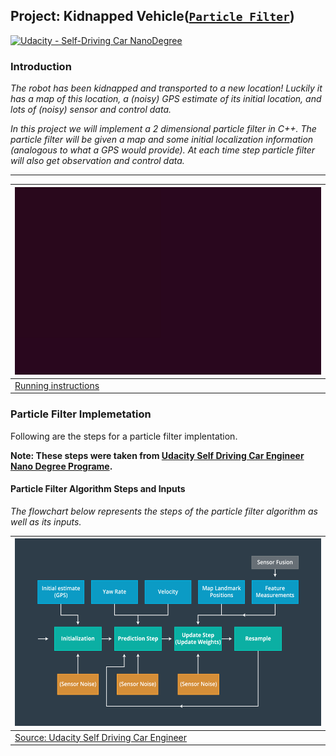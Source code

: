 Project: Kidnapped Vehicle([`Particle Filter`](https://en.wikipedia.org/wiki/Particle_filter))
---

[![Udacity - Self-Driving Car NanoDegree](https://s3.amazonaws.com/udacity-sdc/github/shield-carnd.svg)](http://www.udacity.com/drive)

### Introduction

*The robot has been kidnapped and transported to a new location! Luckily it has a map of this location, a (noisy) GPS estimate of its initial location, and lots of (noisy) sensor and control data.*

*In this project we will implement a 2 dimensional particle filter in C++. The particle filter will be given a map and some initial localization information (analogous to what a GPS would provide). At each time step particle filter will also get observation and control data.*

---
|<img src="data/images/final-results.gif" width="500" height="300" />|
|----------------------------------|
|[Running instructions](https://www.youtube.com/watch?v=neGq381AG64) |

### Particle Filter Implemetation
Following are the steps for a particle filter implentation.

**Note: These steps were taken from [Udacity Self Driving Car Engineer Nano Degree Programe](https://www.udacity.com/course/self-driving-car-engineer-nanodegree--nd013).**

#### Particle Filter Algorithm Steps and Inputs
*The flowchart below represents the steps of the particle filter algorithm as well as its inputs.*

|<img src="data/images/02-l-pseudocode.00-00-47-13.still006.png" width="500" height="300" />|
|----------------------------------|
|[Source: Udacity Self Driving Car Engineer](https://www.udacity.com/course/self-driving-car-engineer-nanodegree--nd013) |
